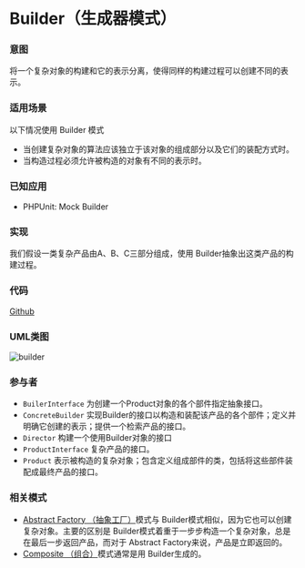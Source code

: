 # Builder（生成器模式）

### 意图
将一个复杂对象的构建和它的表示分离，使得同样的构建过程可以创建不同的表示。

### 适用场景
以下情况使用 Builder 模式
* 当创建复杂对象的算法应该独立于该对象的组成部分以及它们的装配方式时。
* 当构造过程必须允许被构造的对象有不同的表示时。

### 已知应用
* PHPUnit: Mock Builder

### 实现
我们假设一类复杂产品由A、B、C三部分组成，使用 Builder抽象出这类产品的构建过程。

### 代码
[Github](https://github.com/alitain/design-pattern/tree/master/src/Creational/Builder)

### UML类图
![builder](http://ohtd7tndv.bkt.clouddn.com/dp_builder.png)

### 参与者
* `BuilerInterface` 为创建一个Product对象的各个部件指定抽象接口。
* `ConcreteBuilder` 实现Builder的接口以构造和装配该产品的各个部件；定义并明确它创建的表示；提供一个检索产品的接口。
* `Director` 构建一个使用Builder对象的接口
* `ProductInterface` 复杂产品的接口。
* `Product` 表示被构造的复杂对象；包含定义组成部件的类，包括将这些部件装配成最终产品的接口。

### 相关模式
* [Abstract Factory （抽象工厂）](https://github.com/alitain/design-pattern/blob/master/docs/creational/abstract_factory.md)模式与 Builder模式相似，因为它也可以创建复杂对象。主要的区别是 Builder模式着重于一步步构造一个复杂对象，总是在最后一步返回产品，而对于 Abstract Factory来说，产品是立即返回的。
* [Composite （组合）](https://github.com/alitain/design-pattern/blob/master/docs/structural/composite.md)模式通常是用 Builder生成的。